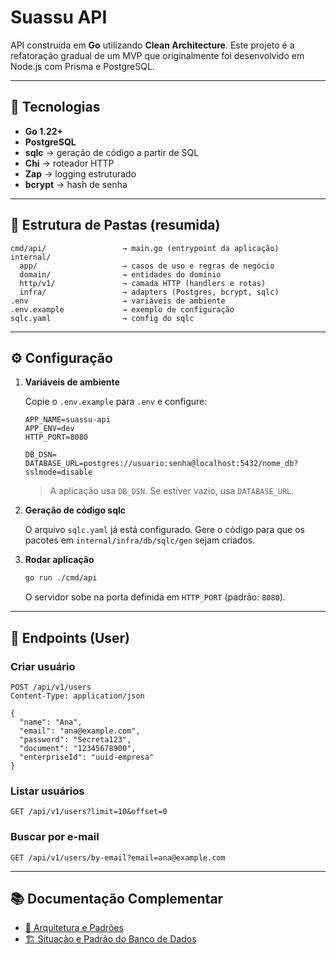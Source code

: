 # Suassu API

API construída em **Go** utilizando **Clean Architecture**.
Este projeto é a refatoração gradual de um MVP que originalmente foi desenvolvido em Node.js com Prisma e PostgreSQL.

---

## 🚀 Tecnologias

- **Go 1.22+**
- **PostgreSQL**
- **sqlc** → geração de código a partir de SQL
- **Chi** → roteador HTTP
- **Zap** → logging estruturado
- **bcrypt** → hash de senha

---

## 📂 Estrutura de Pastas (resumida)

```text
cmd/api/                 → main.go (entrypoint da aplicação)
internal/
  app/                   → casos de uso e regras de negócio
  domain/                → entidades do domínio
  http/v1/               → camada HTTP (handlers e rotas)
  infra/                 → adapters (Postgres, bcrypt, sqlc)
.env                     → variáveis de ambiente
.env.example             → exemplo de configuração
sqlc.yaml                → config do sqlc
````

---

## ⚙️ Configuração

1. **Variáveis de ambiente**

   Copie o `.env.example` para `.env` e configure:

   ```env
   APP_NAME=suassu-api
   APP_ENV=dev
   HTTP_PORT=8080

   DB_DSN=
   DATABASE_URL=postgres://usuario:senha@localhost:5432/nome_db?sslmode=disable
   ```

   > A aplicação usa `DB_DSN`. Se estiver vazio, usa `DATABASE_URL`.

2. **Geração de código sqlc**

   O arquivo `sqlc.yaml` já está configurado.
   Gere o código para que os pacotes em `internal/infra/db/sqlc/gen` sejam criados.

3. **Rodar aplicação**

   ```bash
   go run ./cmd/api
   ```

   O servidor sobe na porta definida em `HTTP_PORT` (padrão: `8080`).

---

## 📡 Endpoints (User)

### Criar usuário

```http
POST /api/v1/users
Content-Type: application/json

{
  "name": "Ana",
  "email": "ana@example.com",
  "password": "Secreta123",
  "document": "12345678900",
  "enterpriseId": "uuid-empresa"
}
```

### Listar usuários

```http
GET /api/v1/users?limit=10&offset=0
```

### Buscar por e-mail

```http
GET /api/v1/users/by-email?email=ana@example.com
```

---

## 📚 Documentação Complementar

* [📐 Arquitetura e Padrões](docs/architecture.md)
* [🏗️ Situação e Padrão do Banco de Dados](docs/database.md)
